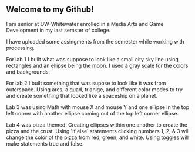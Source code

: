 ## Welcome to my Github!

I am senior at UW-Whitewater enrolled in a Media Arts and Game Development in my last semster of college.  

I have uploaded some assingments from the semester while working with processing.  

For lab 1 I built what was suppose to look like a small city sky line using rectangles and an ellipse being the moon.  I used a gray scale for the colors and backgrounds.  

For lab 2 I built something that was supose to look like it was from outerspace.  Using arcs, a quad, trianlge, and different color modes to try and create something that looked like a spaceship on a planet.    

Lab 3 was using Math with mouse X and mouse Y and one ellipse in the top left corner with another ellipse coming out of the top left corner ellipse.  

Lab 4 was pizza themed! Creating ellipses within one another to create the pizza and the crust.  Using 'if else' statements clicking numbers 1, 2, & 3 will change the color of the pizza from red, green, and white.  Using toggles will make statements true and false.   


